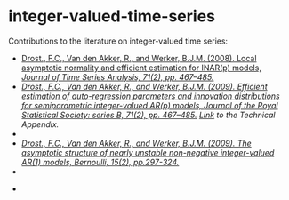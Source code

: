 # integer-valued-time-series
Contributions to the literature on integer-valued time series:
<ul>
 <li> <a href="[https://doi.org/10.1111/j.1467-9868.2008.00687.x](https://doi.org/10.1111/j.1467-9892.2008.00581.x)" target="_blank"  rel="noopener noreferrer">
 Drost., F.C., Van den Akker, R., and Werker, B.J.M. (2008). Local asymptotic normality and efficient estimation for INAR(p) models, <i>Journal of Time Series Analysis, 71(2), pp. 467–485.</a>
  <li> <a href="https://doi.org/10.1111/j.1467-9868.2008.00687.x" target="_blank"  rel="noopener noreferrer">
 Drost., F.C., Van den Akker, R., and Werker, B.J.M. (2009). Efficient estimation of auto-regression parameters
and innovation distributions for semiparametric integer-valued AR(p) models, <i>Journal of the Royal Statistical Society: series B, 71(2), pp. 467–485.</a>
<a href="https://github.com/ramonVDAKKER/integer-valued-time-series/blob/main/DvdAW%20(2009%3B%20JRSBB)%20-%20Technical%20Appendix.pdf"  target="_blank"  rel="noopener noreferrer">Link</a> to the Technical Appendix. 
<li>
 <li>
  <a href="https://doi.org/10.3150/08-BEJ153" target="_blank"  rel="noopener noreferrer">
 Drost., F.C., Van den Akker, R., and Werker, B.J.M. (2009). The asymptotic structure of nearly unstable non-negative integer-valued AR(1) models, <i>Bernoulli,  15(2), pp.297-324.</a>
  <li>
   <li>
 <ul>
  
